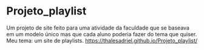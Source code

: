 # Projeto_playlist
Um projeto de site feito para uma atividade da faculdade que se baseava em um modelo único mas que cada aluno poderia fazer do tema que quiser.
Meu tema: um site de playlists.
https://thalesadriel.github.io/Projeto_playlist/
